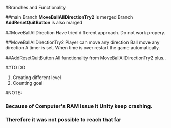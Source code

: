 #Branches and Functionality

##main
Branch **MoveBallAllDirectionTry2** is merged
Branch **AddResetQuitButton** is also marged

##MoveBallAllDirection
Have tried different approach.
Do not work propery.

##MoveBallAllDirectionTry2
Player can move any direction
Ball move any direction
A timer is set. When time is over restart the game automatically.

##AddResetQuitButton
All functionality from MoveBallAllDirectionTry2 plus..

##TO DO
1. Creating different level
2. Counting goal

#NOTE:
### Because of Computer's RAM issue it Unity keep crashing.
### Therefore it was not possible to reach that far

